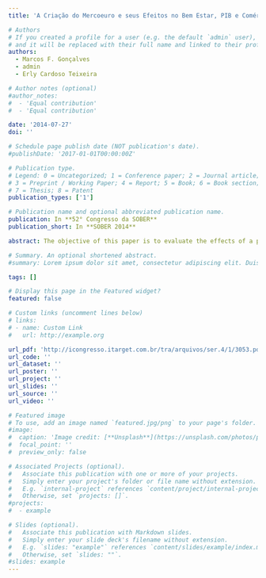 ```yaml
---
title: 'A Criação do Mercoeuro e seus Efeitos no Bem Estar, PIB e Comércio Dos Países Membros: Uma Aplicação de Equilíbrio Geral '

# Authors
# If you created a profile for a user (e.g. the default `admin` user), write the username (folder name) here
# and it will be replaced with their full name and linked to their profile.
authors:
  - Marcos F. Gonçalves
  - admin
  - Erly Cardoso Teixeira

# Author notes (optional)
#author_notes:
#  - 'Equal contribution'
#  - 'Equal contribution'

date: '2014-07-27'
doi: ''

# Schedule page publish date (NOT publication's date).
#publishDate: '2017-01-01T00:00:00Z'

# Publication type.
# Legend: 0 = Uncategorized; 1 = Conference paper; 2 = Journal article;
# 3 = Preprint / Working Paper; 4 = Report; 5 = Book; 6 = Book section;
# 7 = Thesis; 8 = Patent
publication_types: ['1']

# Publication name and optional abbreviated publication name.
publication: In **52° Congresso da SOBER**
publication_short: In **SOBER 2014**

abstract: The objective of this paper is to evaluate the effects of a possible Free Trade Area between Mercosur and European Union (Mercoeuro) on economic growth, welfare and trade for the member countries. The theoretical basis is that of computable general equilibrium. The research problem is modeled through PAEG for Brazilian regions and Europe. The results point out to GDP growth, increased welfare as well as improvement in Brazilian trade. For the European Union, the results point out to GDP growth and welfare too, reduced exports of agricultural products and increased exports of manufactured goods.

# Summary. An optional shortened abstract.
#summary: Lorem ipsum dolor sit amet, consectetur adipiscing elit. Duis posuere tellus ac convallis placerat. Proin tincidunt magna sed ex sollicitudin condimentum.

tags: []

# Display this page in the Featured widget?
featured: false

# Custom links (uncomment lines below)
# links:
# - name: Custom Link
#   url: http://example.org

url_pdf: 'http://icongresso.itarget.com.br/tra/arquivos/ser.4/1/3053.pdf'
url_code: ''
url_dataset: ''
url_poster: ''
url_project: ''
url_slides: ''
url_source: ''
url_video: ''

# Featured image
# To use, add an image named `featured.jpg/png` to your page's folder.
#image:
#  caption: 'Image credit: [**Unsplash**](https://unsplash.com/photos/pLCdAaMFLTE)'
#  focal_point: ''
#  preview_only: false

# Associated Projects (optional).
#   Associate this publication with one or more of your projects.
#   Simply enter your project's folder or file name without extension.
#   E.g. `internal-project` references `content/project/internal-project/index.md`.
#   Otherwise, set `projects: []`.
#projects:
#  - example

# Slides (optional).
#   Associate this publication with Markdown slides.
#   Simply enter your slide deck's filename without extension.
#   E.g. `slides: "example"` references `content/slides/example/index.md`.
#   Otherwise, set `slides: ""`.
#slides: example
---
```

